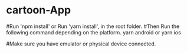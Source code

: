 # cartoon-App
#Run 'npm install' or Run 'yarn install', in the root folder. #Then Run the following command depending on the platform. 
yarn android or yarn ios

#Make sure you have emulator or physical device connected.
